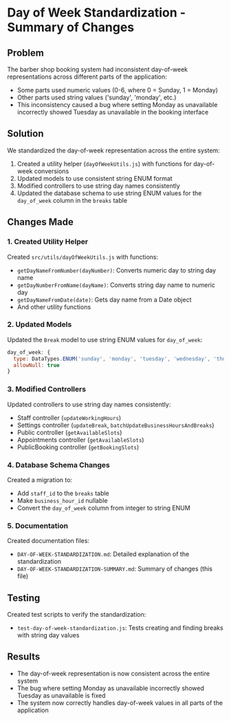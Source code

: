 # Day of Week Standardization - Summary of Changes

## Problem

The barber shop booking system had inconsistent day-of-week representations across different parts of the application:

- Some parts used numeric values (0-6, where 0 = Sunday, 1 = Monday)
- Other parts used string values ('sunday', 'monday', etc.)
- This inconsistency caused a bug where setting Monday as unavailable incorrectly showed Tuesday as unavailable in the booking interface

## Solution

We standardized the day-of-week representation across the entire system:

1. Created a utility helper (`dayOfWeekUtils.js`) with functions for day-of-week conversions
2. Updated models to use consistent string ENUM format
3. Modified controllers to use string day names consistently
4. Updated the database schema to use string ENUM values for the `day_of_week` column in the `breaks` table

## Changes Made

### 1. Created Utility Helper

Created `src/utils/dayOfWeekUtils.js` with functions:
- `getDayNameFromNumber(dayNumber)`: Converts numeric day to string day name
- `getDayNumberFromName(dayName)`: Converts string day name to numeric day
- `getDayNameFromDate(date)`: Gets day name from a Date object
- And other utility functions

### 2. Updated Models

Updated the `Break` model to use string ENUM values for `day_of_week`:
```javascript
day_of_week: {
  type: DataTypes.ENUM('sunday', 'monday', 'tuesday', 'wednesday', 'thursday', 'friday', 'saturday'),
  allowNull: true
}
```

### 3. Modified Controllers

Updated controllers to use string day names consistently:
- Staff controller (`updateWorkingHours`)
- Settings controller (`updateBreak`, `batchUpdateBusinessHoursAndBreaks`)
- Public controller (`getAvailableSlots`)
- Appointments controller (`getAvailableSlots`)
- PublicBooking controller (`getBookingSlots`)

### 4. Database Schema Changes

Created a migration to:
- Add `staff_id` to the `breaks` table
- Make `business_hour_id` nullable
- Convert the `day_of_week` column from integer to string ENUM

### 5. Documentation

Created documentation files:
- `DAY-OF-WEEK-STANDARDIZATION.md`: Detailed explanation of the standardization
- `DAY-OF-WEEK-STANDARDIZATION-SUMMARY.md`: Summary of changes (this file)

## Testing

Created test scripts to verify the standardization:
- `test-day-of-week-standardization.js`: Tests creating and finding breaks with string day values

## Results

- The day-of-week representation is now consistent across the entire system
- The bug where setting Monday as unavailable incorrectly showed Tuesday as unavailable is fixed
- The system now correctly handles day-of-week values in all parts of the application 